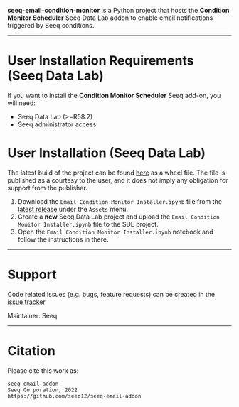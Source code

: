 **seeq-email-condition-monitor** is a Python project that hosts the **Condition Monitor Scheduler** Seeq Data Lab addon 
to enable email notifications triggered by Seeq conditions.

----

# User Installation Requirements (Seeq Data Lab)

If you want to install the **Condition Monitor Scheduler** Seeq add-on, you will need:

- Seeq Data Lab (>=R58.2)
- Seeq administrator access

# User Installation (Seeq Data Lab)

The latest build of the project can be found [here](https://pypi.org/project/seeq-email-condition-monitor/) as a wheel
file. The file is published as a courtesy to the user, and it does not imply any obligation for support from the 
publisher.

1. Download the `Email Condition Monitor Installer.ipynb` file 
from the [latest release](https://github.com/seeq12/seeq-email-addon/releases/latest) under the `Assets` menu.
2. Create a **new** Seeq Data Lab project and upload the `Email Condition Monitor Installer.ipynb` file to the SDL 
   project.
3. Open the `Email Condition Monitor Installer.ipynb` notebook and follow the instructions in there. 

----

# Support

Code related issues (e.g. bugs, feature requests) can be created in the
[issue tracker](https://github.com/seeq12/seeq-email-addon/issues)

Maintainer: Seeq

----

# Citation

Please cite this work as:

```shell
seeq-email-addon
Seeq Corporation, 2022
https://github.com/seeq12/seeq-email-addon
```

